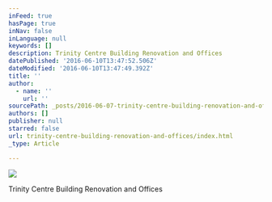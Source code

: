 ```yaml
---
inFeed: true
hasPage: true
inNav: false
inLanguage: null
keywords: []
description: Trinity Centre Building Renovation and Offices
datePublished: '2016-06-10T13:47:52.506Z'
dateModified: '2016-06-10T13:47:49.392Z'
title: ''
author:
  - name: ''
    url: ''
sourcePath: _posts/2016-06-07-trinity-centre-building-renovation-and-offices.md
authors: []
publisher: null
starred: false
url: trinity-centre-building-renovation-and-offices/index.html
_type: Article

---
```

![](https://the-grid-user-content.s3-us-west-2.amazonaws.com/d9fa8e84-4b47-44e0-bae0-a47dae87a0d8.jpg)

Trinity Centre Building Renovation and Offices